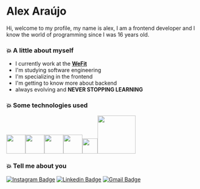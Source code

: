 <h1>Alex Araújo</h1>

<p>Hi, welcome to my profile, my name is alex, I am a frontend developer and I know the world of programming since I was 16 years old.</p>

<h3>💥 A little about myself</h3>

- I currently work at the <a href="https://wefit.com.br/">**WeFit**</a>
- I'm studying software engineering
- I'm specializing in the frontend
- I'm getting to know more about backend
- always evolving and **NEVER STOPPING LEARNING**

<h3>💥 Some technologies used</h3>
  <p>
  <img src="https://media.giphy.com/media/XAxylRMCdpbEWUAvr8/giphy.gif" width="50" /><img src="https://media.giphy.com/media/fsEaZldNC8A1PJ3mwp/giphy.gif" width="50" /><img src="https://media.giphy.com/media/ln7z2eWriiQAllfVcn/giphy.gif" width="50" /><img src="https://media.giphy.com/media/eNAsjO55tPbgaor7ma/giphy.gif" width="50" /><img src="https://media3.giphy.com/media/kdFc8fubgS31b8DsVu/giphy.webp" width="40" /><img src="https://media.giphy.com/media/kH1DBkPNyZPOk0BxrM/giphy.gif" width="100" />
</p>

<h3>💥 Tell me about you</h3>

[![Instagram Badge](https://img.shields.io/badge/Instagram-E4405F?style=for-the-badge&logo=instagram&logoColor=white)](https://www.instagram.com/eualex.br/) 
[![Linkedin Badge](https://img.shields.io/badge/LinkedIn-E4405F?style=for-the-badge&logo=linkedin&logoColor=white)](https://www.linkedin.com/in/eu-alex/) 
[![Gmail Badge](https://img.shields.io/badge/Gmail-E4405F?style=for-the-badge&logo=gmail&logoColor=white)](mailto:eu.alex.ar@gmail.com)
